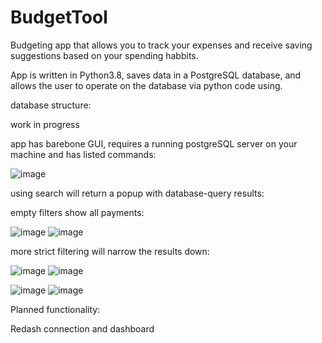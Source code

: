 # BudgetTool

Budgeting app that allows you to track your expenses and receive saving suggestions based on your spending habbits.

App is written in Python3.8, saves data in a PostgreSQL database, and allows the user to operate on the database via python code using.

database structure:

work in progress



app has barebone GUI, requires a running postgreSQL server on your machine and has listed commands:

![image](https://user-images.githubusercontent.com/112565629/189525874-9005891d-77b7-463b-933f-9d4257fd4ad4.png)


using search will return a popup with database-query results:

empty filters show all payments:

![image](https://user-images.githubusercontent.com/112565629/189525912-e117b91e-fa39-4376-8b1b-444ec9d55b79.png)
![image](https://user-images.githubusercontent.com/112565629/189526014-5914a175-7f14-4dfd-a73d-9b2ac09fc908.png)

more strict filtering will narrow the results down:

![image](https://user-images.githubusercontent.com/112565629/189525983-71ccd836-b437-4461-b1cc-8301435cf793.png)
![image](https://user-images.githubusercontent.com/112565629/189526087-0b923f8a-30c5-47f4-97f9-c68ae2fd7cd9.png)

![image](https://user-images.githubusercontent.com/112565629/189526115-c270333f-2898-47b8-8f44-4cf17c7f382a.png)
![image](https://user-images.githubusercontent.com/112565629/189526158-3afe170c-af0e-4476-bcd5-26547d98daf0.png)




Planned functionality:

Redash connection and dashboard
